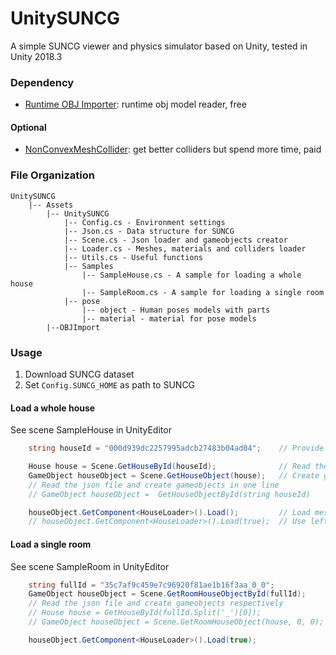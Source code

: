 # UnitySUNCG
A simple SUNCG viewer and physics simulator based on Unity, tested in Unity 2018.3

### Dependency
- [Runtime OBJ Importer](https://assetstore.unity.com/packages/tools/modeling/runtime-obj-importer-49547): runtime obj model reader, free
#### Optional
 - [NonConvexMeshCollider](https://assetstore.unity.com/packages/tools/physics/non-convex-mesh-collider-84867): get better colliders but spend more time, paid

### File Organization
```shell
UnitySUNCG
    |-- Assets
        |-- UnitySUNCG
            |-- Config.cs - Environment settings
            |-- Json.cs - Data structure for SUNCG
            |-- Scene.cs - Json loader and gameobjects creator
            |-- Loader.cs - Meshes, materials and colliders loader
            |-- Utils.cs - Useful functions
            |-- Samples
                |-- SampleHouse.cs - A sample for loading a whole house
                |-- SampleRoom.cs - A sample for loading a single room
            |-- pose
                |-- object - Human poses models with parts
                |-- material - material for pose models
        |--OBJImport
```

### Usage
1. Download SUNCG dataset
2. Set `Config.SUNCG_HOME` as path to SUNCG

#### Load a whole house  
See scene SampleHouse in UnityEditor
```c#
    string houseId = "000d939dc2257995adcb27483b04ad04";    // Provide a house id

    House house = Scene.GetHouseById(houseId);              // Read the house json
    GameObject houseObject = Scene.GetHouseObject(house);   // Create gameobjects
    // Read the json file and create gameobjects in one line
    // GameObject houseObject =  GetHouseObjectById(string houseId)

    houseObject.GetComponent<HouseLoader>().Load();         // Load meshes
    // houseObject.GetComponent<HouseLoader>().Load(true);  // Use left hand coord
```
#### Load a single room  
See scene SampleRoom in UnityEditor
```c#
    string fullId = "35c7af9c459e7c96920f81ae1b16f3aa_0_0";             // Provide a room full id
    GameObject houseObject = Scene.GetRoomHouseObjectById(fullId);      // Read the house json and create gameobjects
    // Read the json file and create gameobjects respectively
    // House house = GetHouseById(fullId.Split('_')[0]);
    // GameObject houseObject = Scene.GetRoomHouseObject(house, 0, 0);

    houseObject.GetComponent<HouseLoader>().Load(true);                 // Load meshes
```